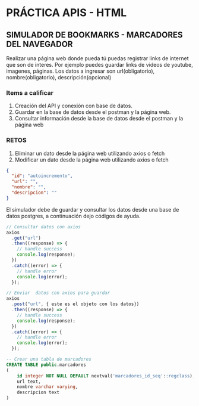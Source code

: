 # PRÁCTICA APIS - HTML

## SIMULADOR DE BOOKMARKS - MARCADORES DEL NAVEGADOR

Realizar una página web donde pueda tú puedas registrar links de internet que son de interes.
Por ejemplo puedes guardar links de videos de youtube, imagenes, páginas.
Los datos a ingresar son url(obligatorio), nombre(obligatorio), descripción(opcional)

### Items a calificar

1. Creación del API y conexión con base de datos.
2. Guardar en la base de datos desde el postman y la página web.
3. Consultar información desde la base de datos desde el postman y la página web

### RETOS

1. Eliminar un dato desde la página web utilizando axios o fetch
2. Modificar un dato desde la página web utilizando axios o fetch

```json
{
  "id": "autoincremento",
  "url": "",
  "nombre": "",
  "descripcion": ""
}
```

El simulador debe de guardar y consultar los datos desde una base de datos postgres, a continuación dejo códigos de ayuda.

```js
// Consultar datos con axios
axios
  .get("url")
  .then((response) => {
    // handle success
    console.log(response);
  })
  .catch((error) => {
    // handle error
    console.log(error);
  });

// Enviar  datos con axios para guardar
axios
  .post("url", { este es el objeto con los datos})
  .then((response) => {
    // handle success
    console.log(response);
  })
  .catch((error) => {
    // handle error
    console.log(error);
  });
```

```sql
-- Crear una tabla de marcadores
CREATE TABLE public.marcadores
(
    id integer NOT NULL DEFAULT nextval('marcadores_id_seq'::regclass), --Id auto incremento
    url text,
    nombre varchar varying,
    descripcion text
)
```
